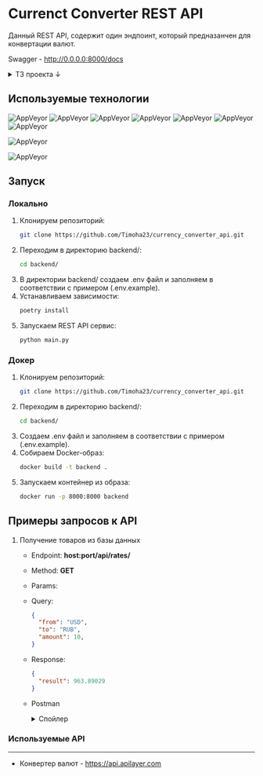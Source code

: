 # Currenct Converter REST API

Данный REST API, содержит один эндпоинт, который предназанчен для конвертации валют.

Swagger - http://0.0.0.0:8000/docs
<details>
<summary>ТЗ проекта ↓</summary>
Задание:
Написать сервис "Конвертер валют" который работает по REST-API.
Пример запроса:
GET /api/rates?from=USD&to=RUB&value=1
Ответ:
{

"result": 62.16

}
Любой фреймворк в пределах python.
Данные о текущих курсах валют необходимо получать с внешнего сервиса.
Контейнерезация, документация, и прочее — приветствуется.
</details>

## Используемые технологии
<a name="технологии"></a>

![AppVeyor](https://img.shields.io/badge/Python-3.10.6-green)
![AppVeyor](https://img.shields.io/badge/fastapi-0.103.1-9cf)
![AppVeyor](https://img.shields.io/badge/httpx-0.25.0-9cf)
![AppVeyor](https://img.shields.io/badge/pydantic-2.3.0-9cf)
![AppVeyor](https://img.shields.io/badge/pytest_asyncio-0.21.1-9cf)
![AppVeyor](https://img.shields.io/badge/python_dotenv-1.0.0-9cf)
![AppVeyor](https://img.shields.io/badge/uvicorn-0.23.2-9cf)

![AppVeyor](https://img.shields.io/badge/Docker-24.0.5-green)

![AppVeyor](https://img.shields.io/badge/Poetry-1.5.1-green)

## Запуск

### Локально
1. Клонируем репозиторий:
   ```bash
   git clone https://github.com/Timoha23/currency_converter_api.git
   ```
2. Переходим в директорию backend/:
    ```bash
    cd backend/
    ```
3. В директории backend/ создаем .env файл и заполняем в соответствии с примером (.env.example).
4. Устанавливаем зависимости:
    ```bash
    poetry install
    ```
5. Запускаем REST API сервис:
   ```bash
   python main.py
   ```

###  Докер
1. Клонируем репозиторий:
   ```bash
   git clone https://github.com/Timoha23/currency_converter_api.git
   ```
2. Переходим в директорию backend/:
    ```bash
    cd backend/
    ```
2. Создаем .env файл и заполняем в соответствии с примером (.env.example).
3. Собираем Docker-образ:
   ```bash
   docker build -t backend .
   ```
4. Запускаем контейнер из образа:
   ```bash
   docker run -p 8000:8000 backend
   ```

## Примеры запросов к API

1. Получение товаров из базы данных
   * Endpoint: **host:port/api/rates/**
   * Method: **GET**
   * Params:
    * Query:
      ```json
      {
        "from": "USD",
        "to": "RUB",
        "amount": 10,
      }
      ```
   * Response:
      ```json
      {
        "result": 963.89029
      }
      ``` 
   * Postman
      <details>
     <summary>Спойлер</summary>
      
     [![Пример запроса][1]][1]
      
     [1]: https://imageup.ru/img133/4525637/1.png
     </details>

### Используемые API
---
- Конвертер валют - https://api.apilayer.com
